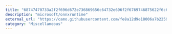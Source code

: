 ```yaml
---
title: "68747470733a2f2f696d672e736869656c64732e696f2f6769746875622f6c6963656e73652f6d6963726f736f66742f6f6e6e7872756e74696d65"
description: "microsoft/onnxruntime"
external_url: "https://camo.githubusercontent.com/fe8a12d9e18006a7b2259bb0bda0639fb7445b09991304f6270daa62eb1bc498/68747470733a2f2f696d672e736869656c64732e696f2f6769746875622f6c6963656e73652f6d6963726f736f66742f6f6e6e7872756e74696d65"
category: "Miscellaneous"
---
```

